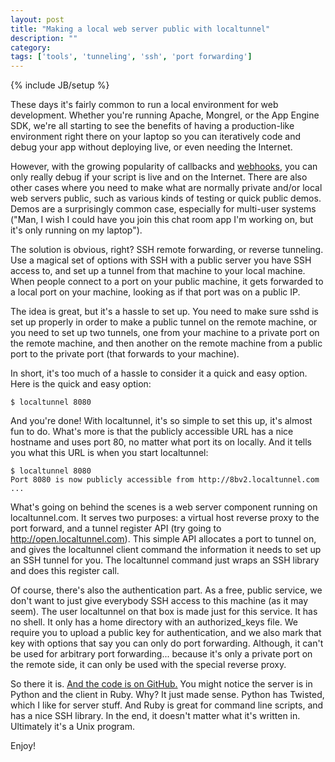 ```yaml
---
layout: post
title: "Making a local web server public with localtunnel"
description: ""
category: 
tags: ['tools', 'tunneling', 'ssh', 'port forwarding']
---
```

{% include JB/setup %}

These days it's fairly common to run a local environment for web development. Whether you're running Apache, Mongrel, or the App Engine SDK, we're all starting to see the benefits of having a production-like environment right there on your laptop so you can iteratively code and debug your app without deploying live, or even needing the Internet.

However, with the growing popularity of callbacks and <a href="http://webhooks.org">webhooks</a>, you can only really debug if your script is live and on the Internet. There are also other cases where you need to make what are normally private and/or local web servers public, such as various kinds of testing or quick public demos. Demos are a surprisingly common case, especially for multi-user systems ("Man, I wish I could have you join this chat room app I'm working on, but it's only running on my laptop").

The solution is obvious, right? SSH remote forwarding, or reverse tunneling. Use a magical set of options with SSH with a public server you have SSH access to, and set up a tunnel from that machine to your local machine. When people connect to a port on your public machine, it gets forwarded to a local port on your machine, looking as if that port was on a public IP.

The idea is great, but it's a hassle to set up. You need to make sure sshd is set up properly in order to make a public tunnel on the remote machine, or you need to set up two tunnels, one from your machine to a private port on the remote machine, and then another on the remote machine from a public port to the private port (that forwards to your machine).

In short, it's too much of a hassle to consider it a quick and easy option. Here is the quick and easy option:

    $ localtunnel 8080

And you're done! With localtunnel, it's so simple to set this up, it's almost fun to do. What's more is that the publicly accessible URL has a nice hostname and uses port 80, no matter what port its on locally. And it tells you what this URL is when you start localtunnel:

    $ localtunnel 8080
    Port 8080 is now publicly accessible from http://8bv2.localtunnel.com ...

What's going on behind the scenes is a web server component running on localtunnel.com. It serves two purposes: a virtual host reverse proxy to the port forward, and a tunnel register API (try going to <a href="http://open.localtunnel.com">http://open.localtunnel.com</a>). This simple API allocates a port to tunnel on, and gives the localtunnel client command the information it needs to set up an SSH tunnel for you. The localtunnel command just wraps an SSH library and does this register call.

Of course, there's also the authentication part. As a free, public service, we don't want to just give everybody SSH access to this machine (as it may seem). The user localtunnel on that box is made just for this service. It has no shell. It only has a home directory with an authorized_keys file. We require you to upload a public key for authentication, and we also mark that key with options that say you can only do port forwarding. Although, it can't be used for arbitrary port forwarding... because it's only a private port on the remote side, it can only be used with the special reverse proxy.

So there it is. <a href="http://github.com/progrium/localtunnel">And the code is on GitHub.</a> You might notice the server is in Python and the client in Ruby. Why? It just made sense. Python has Twisted, which I like for server stuff. And Ruby is great for command line scripts, and has a nice SSH library. In the end, it doesn't matter what it's written in. Ultimately it's a Unix program.

Enjoy!

